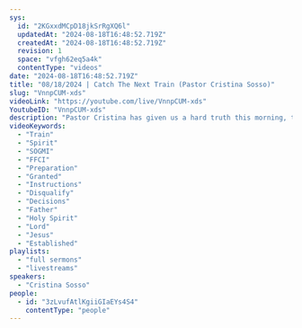```yaml
---
sys:
  id: "2KGxxdMCpD18jkSrRgXQ6l"
  updatedAt: "2024-08-18T16:48:52.719Z"
  createdAt: "2024-08-18T16:48:52.719Z"
  revision: 1
  space: "vfgh62eq5a4k"
  contentType: "videos"
date: "2024-08-18T16:48:52.719Z"
title: "08/18/2024 | Catch The Next Train (Pastor Cristina Sosso)"
slug: "VnnpCUM-xds"
videoLink: "https://youtube.com/live/VnnpCUM-xds"
YoutubeID: "VnnpCUM-xds"
description: "Pastor Cristina has given us a hard truth this morning, that truth is that we are not above the others that have been following the instructions of the Lord. For years our Father has been telling us the the train, bus, boat is loading up and about loaded, and if we are not ready for its departure, it will leave without us. Many of us have taken this truth for granted. Some of us have missed that deadline. The good news is that there will always be another train, bus or boat. It is only up to us and our hearts. Are we going to submit to preparation of our Father or are we going to continue in our own ways further pushing us back from our greater destiny. Ask the Father to check our hearts, to reveal the ugliness that we have, forsake your own will and acknowledgement. Speak in the Spirit, sit and listen for further instructions. Ask God is the decisions and path you are going down pleases Him. Remember as long as you are here on earth, God has a need for you. No one can disqualify you, but yourself. Our God is an awesome God. Lets catch that next train! This sermon was released at Freedom Fellowship Church International on August 18, 2024 by Pastor Cristina Sosso"
videoKeywords:
  - "Train"
  - "Spirit"
  - "SOGMI"
  - "FFCI"
  - "Preparation"
  - "Granted"
  - "Instructions"
  - "Disqualify"
  - "Decisions"
  - "Father"
  - "Holy Spirit"
  - "Lord"
  - "Jesus"
  - "Established"
playlists:
  - "full sermons"
  - "livestreams"
speakers:
  - "Cristina Sosso"
people:
  - id: "3zLvufAtlKgiiGIaEYs4S4"
    contentType: "people"
---
```

